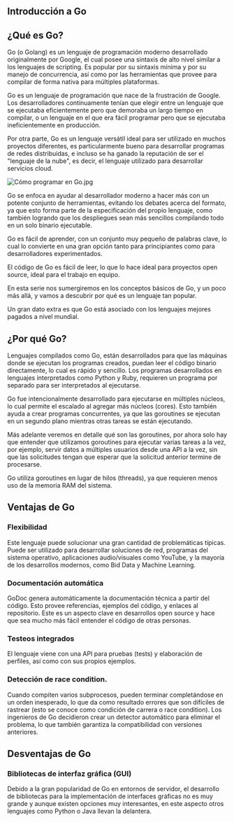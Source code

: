 ## Introducción a Go

## ¿Qué es Go?

Go (o Golang) es un lenguaje de programación moderno desarrollado originalmente por Google, el cual posee una sintaxis de alto nivel similar a los lenguajes de scripting. Es popular por su sintaxis mínima y por su manejo de concurrencia, así como por las herramientas que provee para compilar de forma nativa para múltiples plataformas.

Go es un lenguaje de programación que nace de la frustración de Google. Los desarrolladores continuamente tenían que elegir entre un lenguaje que se ejecutaba eficientemente pero que demoraba un largo tiempo en compilar, o un lenguaje en el que era fácil programar pero que se ejecutaba ineficientemente en producción.

Por otra parte, Go es un lenguaje versátil ideal para ser utilizado en muchos proyectos diferentes, es particularmente bueno para desarrollar programas de redes distribuidas, e incluso se ha ganado la reputación de ser el "lenguaje de la nube", es decir, el lenguaje utilizado para desarrollar servicios cloud.

![Cómo programar en Go.jpg](https://cdn.hashnode.com/res/hashnode/image/upload/v1639307256505/Zt-e7E8rG.jpeg)

Go se enfoca en ayudar al desarrollador moderno a hacer más con un potente conjunto de herramientas, evitando los debates acerca del formato, ya que esto forma parte de la especificación del propio lenguaje, como también logrando que los despliegues sean más sencillos compilando todo en un solo binario ejecutable.

Go es fácil de aprender, con un conjunto muy pequeño de palabras clave, lo cual lo convierte en una gran opción tanto para principiantes como para desarrolladores experimentados.

El código de Go es fácil de leer, lo que lo hace ideal para proyectos open source, ideal para el trabajo en equipo.

En esta serie nos sumergiremos en los conceptos básicos de Go, y un poco más allá, y vamos a descubrir por qué es un lenguaje tan popular.

Un gran dato extra es que Go está asociado con los lenguajes mejores pagados a nivel mundial.

## ¿Por qué Go?

Lenguajes compilados como Go, están desarrollados para que las máquinas donde se ejecutan los programas creados, puedan leer el código binario directamente, lo cual es rápido y sencillo. Los programas desarrollados en lenguajes interpretados como Python y Ruby, requieren un programa por separado para ser interpretados al ejecutarse.

Go fue intencionalmente desarrollado para ejecutarse en múltiples núcleos, lo cual permite el escalado al agregar más núcleos (cores). Esto también ayuda a crear programas concurrentes, ya que las goroutines se ejecutan en un segundo plano mientras otras tareas se están ejecutando.

Más adelante veremos en detalle qué son las goroutines, por ahora solo hay que entender que utilizamos goroutines para ejecutar varias tareas a la vez, por ejemplo, servir datos a múltiples usuarios desde una API a la vez, sin que las solicitudes tengan que esperar que la solicitud anterior termine de procesarse.

Go utiliza goroutines en lugar de hilos (threads), ya que requieren menos uso de la memoria RAM del sistema.

## Ventajas de Go

### Flexibilidad

Este lenguaje puede solucionar una gran cantidad de problemáticas típicas. Puede ser utilizado para desarrollar soluciones de red, programas del sistema operativo, aplicaciones audio/visuales como YouTube, y la mayoría de los desarrollos modernos, como Bid Data y Machine Learning.

### Documentación automática

GoDoc genera automáticamente la documentación técnica a partir del código. Esto provee referencias, ejemplos del código, y enlaces al repositorio. Este es un aspecto clave en desarrollos open source y hace que sea mucho más fácil entender el código de otras personas.

### Testeos integrados

El lenguaje viene con una API para pruebas (tests) y elaboración de perfiles, así como con sus propios ejemplos.

### Detección de race condition.

Cuando compiten varios subprocesos, pueden terminar completándose en un orden inesperado, lo que da como resultado errores que son difíciles de rastrear (esto se conoce como condición de carrera o race condition). Los ingenieros de Go decidieron crear un detector automático para eliminar el problema, lo que también garantiza la compatibilidad con versiones anteriores.

## Desventajas de Go

### Bibliotecas de interfaz gráfica (GUI)

Debido a la gran popularidad de Go en entornos de servidor, el desarrollo de bibliotecas para la implementación de interfaces gráficas no es muy grande y aunque existen opciones muy interesantes, en este aspecto otros lenguajes como Python o Java llevan la delantera.